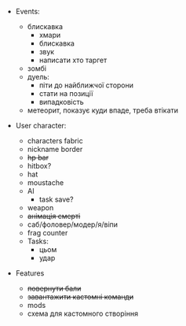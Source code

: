 - Events:
  - блискавка
    - хмари
    - блискавка
    - звук
    - написати хто таргет
  - зомбі
  - дуель:
    - піти до найближчої сторони
    - стати на позиції
    - випадковість
  - метеорит, показує куди впаде, треба втікати

- User character:
  - characters fabric
  - nickname border
  - ~~hp bar~~
  - hitbox?
  - hat
  - moustache
  - AI
    - task save?
  - weapon
  - ~~анімація смерті~~
  - саб/фоловер/модер/я/віпи
  - frag counter
  - Tasks:
    - цьом
    - удар

- Features
  - ~~повернути бали~~
  - ~~завантажити кастомні команди~~
  - mods
  - схема для кастомного створіння
